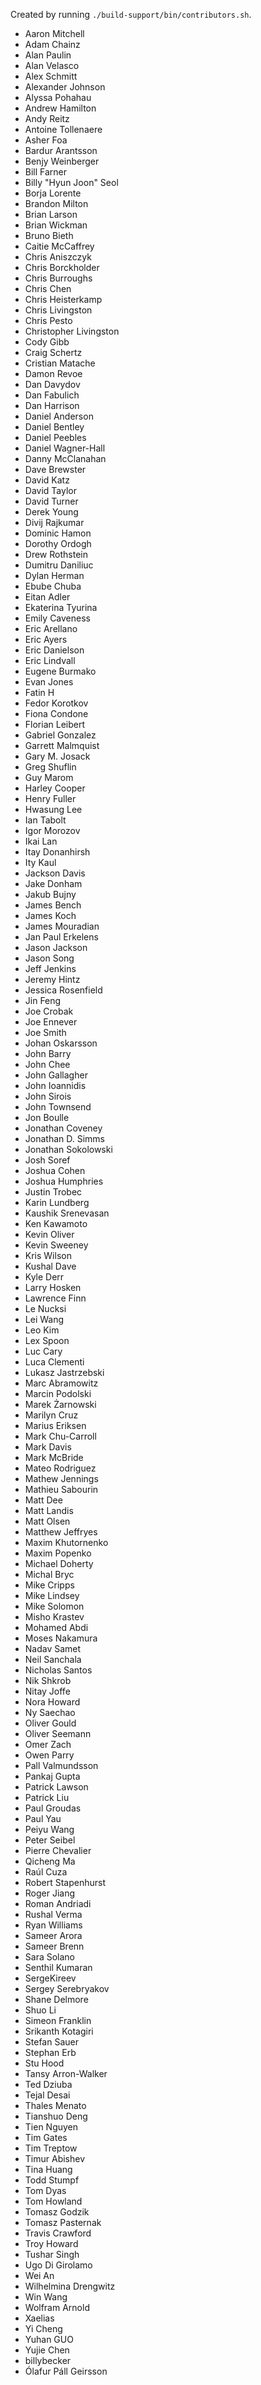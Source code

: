 Created by running `./build-support/bin/contributors.sh`.

+ Aaron Mitchell
+ Adam Chainz
+ Alan Paulin
+ Alan Velasco
+ Alex Schmitt
+ Alexander Johnson
+ Alyssa Pohahau
+ Andrew Hamilton
+ Andy Reitz
+ Antoine Tollenaere
+ Asher Foa
+ Bardur Arantsson
+ Benjy Weinberger
+ Bill Farner
+ Billy "Hyun Joon" Seol
+ Borja Lorente
+ Brandon Milton
+ Brian Larson
+ Brian Wickman
+ Bruno Bieth
+ Caitie McCaffrey
+ Chris Aniszczyk
+ Chris Borckholder
+ Chris Burroughs
+ Chris Chen
+ Chris Heisterkamp
+ Chris Livingston
+ Chris Pesto
+ Christopher Livingston
+ Cody Gibb
+ Craig Schertz
+ Cristian Matache
+ Damon Revoe
+ Dan Davydov
+ Dan Fabulich
+ Dan Harrison
+ Daniel Anderson
+ Daniel Bentley
+ Daniel Peebles
+ Daniel Wagner-Hall
+ Danny McClanahan
+ Dave Brewster
+ David Katz
+ David Taylor
+ David Turner
+ Derek Young
+ Divij Rajkumar
+ Dominic Hamon
+ Dorothy Ordogh
+ Drew Rothstein
+ Dumitru Daniliuc
+ Dylan Herman
+ Ebube Chuba
+ Eitan Adler
+ Ekaterina Tyurina
+ Emily Caveness
+ Eric Arellano
+ Eric Ayers
+ Eric Danielson
+ Eric Lindvall
+ Eugene Burmako
+ Evan Jones
+ Fatin H
+ Fedor Korotkov
+ Fiona Condone
+ Florian Leibert
+ Gabriel Gonzalez
+ Garrett Malmquist
+ Gary M. Josack
+ Greg Shuflin
+ Guy Marom
+ Harley Cooper
+ Henry Fuller
+ Hwasung Lee
+ Ian Tabolt
+ Igor Morozov
+ Ikai Lan
+ Itay Donanhirsh
+ Ity Kaul
+ Jackson Davis
+ Jake Donham
+ Jakub Bujny
+ James Bench
+ James Koch
+ James Mouradian
+ Jan Paul Erkelens
+ Jason Jackson
+ Jason Song
+ Jeff Jenkins
+ Jeremy Hintz
+ Jessica Rosenfield
+ Jin Feng
+ Joe Crobak
+ Joe Ennever
+ Joe Smith
+ Johan Oskarsson
+ John Barry
+ John Chee
+ John Gallagher
+ John Ioannidis
+ John Sirois
+ John Townsend
+ Jon Boulle
+ Jonathan Coveney
+ Jonathan D. Simms
+ Jonathan Sokolowski
+ Josh Soref
+ Joshua Cohen
+ Joshua Humphries
+ Justin Trobec
+ Karin Lundberg
+ Kaushik Srenevasan
+ Ken Kawamoto
+ Kevin Oliver
+ Kevin Sweeney
+ Kris Wilson
+ Kushal Dave
+ Kyle Derr
+ Larry Hosken
+ Lawrence Finn
+ Le Nucksi
+ Lei Wang
+ Leo Kim
+ Lex Spoon
+ Luc Cary
+ Luca Clementi
+ Lukasz Jastrzebski
+ Marc Abramowitz
+ Marcin Podolski
+ Marek Żarnowski
+ Marilyn Cruz
+ Marius Eriksen
+ Mark Chu-Carroll
+ Mark Davis
+ Mark McBride
+ Mateo Rodriguez
+ Mathew Jennings
+ Mathieu Sabourin
+ Matt Dee
+ Matt Landis
+ Matt Olsen
+ Matthew Jeffryes
+ Maxim Khutornenko
+ Maxim Popenko
+ Michael Doherty
+ Michal Bryc
+ Mike Cripps
+ Mike Lindsey
+ Mike Solomon
+ Misho Krastev
+ Mohamed Abdi
+ Moses Nakamura
+ Nadav Samet
+ Neil Sanchala
+ Nicholas Santos
+ Nik Shkrob
+ Nitay Joffe
+ Nora Howard
+ Ny Saechao
+ Oliver Gould
+ Oliver Seemann
+ Omer Zach
+ Owen Parry
+ Pall Valmundsson
+ Pankaj Gupta
+ Patrick Lawson
+ Patrick Liu
+ Paul Groudas
+ Paul Yau
+ Peiyu Wang
+ Peter Seibel
+ Pierre Chevalier
+ Qicheng Ma
+ Raúl Cuza
+ Robert Stapenhurst
+ Roger Jiang
+ Roman Andriadi
+ Rushal Verma
+ Ryan Williams
+ Sameer Arora
+ Sameer Brenn
+ Sara Solano
+ Senthil Kumaran
+ SergeKireev
+ Sergey Serebryakov
+ Shane Delmore
+ Shuo Li
+ Simeon Franklin
+ Srikanth Kotagiri
+ Stefan Sauer
+ Stephan Erb
+ Stu Hood
+ Tansy Arron-Walker
+ Ted Dziuba
+ Tejal Desai
+ Thales Menato
+ Tianshuo Deng
+ Tien Nguyen
+ Tim Gates
+ Tim Treptow
+ Timur Abishev
+ Tina Huang
+ Todd Stumpf
+ Tom Dyas
+ Tom Howland
+ Tomasz Godzik
+ Tomasz Pasternak
+ Travis Crawford
+ Troy Howard
+ Tushar Singh
+ Ugo Di Girolamo
+ Wei An
+ Wilhelmina Drengwitz
+ Win Wang
+ Wolfram Arnold
+ Xaelias
+ Yi Cheng
+ Yuhan GUO
+ Yujie Chen
+ billybecker
+ Ólafur Páll Geirsson

